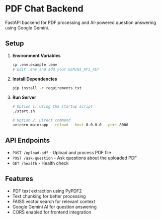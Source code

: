 # PDF Chat Backend

FastAPI backend for PDF processing and AI-powered question answering using Google Gemini.

## Setup

1. **Environment Variables**
   ```bash
   cp .env.example .env
   # Edit .env and add your GEMINI_API_KEY
   ```

2. **Install Dependencies**
   ```bash
   pip install -r requirements.txt
   ```

3. **Run Server**
   ```bash
   # Option 1: Using the startup script
   ./start.sh
   
   # Option 2: Direct command
   uvicorn main:app --reload --host 0.0.0.0 --port 8000
   ```

## API Endpoints

- `POST /upload-pdf` - Upload and process PDF file
- `POST /ask-question` - Ask questions about the uploaded PDF
- `GET /health` - Health check

## Features

- PDF text extraction using PyPDF2
- Text chunking for better processing
- FAISS vector search for relevant context
- Google Gemini AI for question answering
- CORS enabled for frontend integration